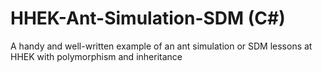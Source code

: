 # HHEK-Ant-Simulation-SDM (C#)
A handy and well-written example of an ant simulation or SDM lessons at HHEK with polymorphism and inheritance
